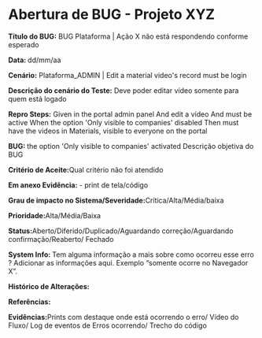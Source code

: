 # Abertura de BUG - Projeto XYZ

<strong>Título do BUG:</strong> BUG Plataforma | Ação X não está respondendo conforme esperado

<strong>Data: </strong> dd/mm/aa

<strong>Cenário:</strong> Plataforma_ADMIN | Edit a material video's record
must be login

<strong>Descrição do cenário do Teste:</strong> Deve poder editar vídeo somente para quem está  logado

<strong>Repro Steps:</strong>
Given in the portal admin panel
And edit a vídeo
And must be active
When the option 'Only visible to companies' disabled
Then must have the videos in Materials, visible to everyone on the portal

<strong>BUG: </strong>the option 'Only visible to companies' activated
Descrição objetiva do BUG

<strong>Critério de Aceite:</strong>Qual critério não foi atendido

<strong>Em anexo Evidência:</strong> - print de tela/código

<strong>Grau de impacto no Sistema/Severidade:</strong>Crítica/Alta/Média/baixa

<strong>Prioridade:</strong>Alta/Média/Baixa

<strong>Status:</strong>Aberto/Diferido/Duplicado/Aguardando correção/Aguardando confirmação/Reaberto/ Fechado

<strong>System Info: </strong>Tem alguma informação a mais sobre como ocorreu esse erro ?
Adicionar as informações aqui. Exemplo “somente ocorre no Navegador X”.

<strong>Histórico de Alterações: </strong> 

<strong>Referências:</strong>

<strong>Evidências:</strong>Prints com destaque onde está ocorrendo o erro/ Vídeo do Fluxo/ Log de eventos de Erros ocorrendo/ Trecho do código